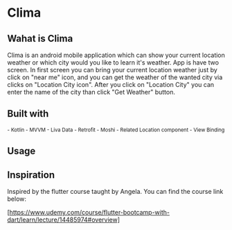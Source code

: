 # Clima

## Wahat is Clima

Clima is an android mobile application which can show your current location weather or which city would you like to learn it's weather. 
App is have two screen. In first screen you can bring your current location weather just by click on "near me" icon, 
and you can get the weather of the wanted city via clicks on "Location City icon". 
After you click on "Location City" you can enter the name of the city than click "Get Weather" button. 




## Built with

<sup>
- Kotlin
- MVVM
- Liva Data
- Retrofit
- Moshi
- Related Location component
- View Binding
</sup>


## Usage


## Inspiration

Inspired by the flutter course taught by Angela.
You can find the course link below:

[https://www.udemy.com/course/flutter-bootcamp-with-dart/learn/lecture/14485974#overview]


